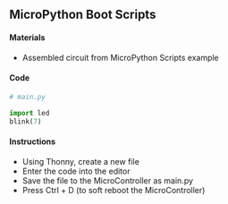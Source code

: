 ## MicroPython Boot Scripts

#### Materials
 - Assembled circuit from MicroPython Scripts example
#### Code
```Python
# main.py

import led
blink(7)
```

#### Instructions
 - Using Thonny, create a new file
 - Enter the code into the editor
 - Save the file to the MicroController as main.py
 - Press Ctrl + D (to soft reboot the MicroController)
